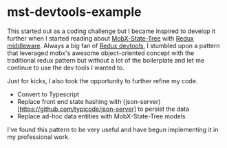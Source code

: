 # mst-devtools-example

This started out as a coding challenge but I became inspired to develop it further when I started reading about 
[MobX-State-Tree](https://github.com/mobxjs/mobx-state-tree) with [Redux middleware](https://github.com/mobxjs/mobx-state-tree/tree/master/packages/mst-middlewares).
Always a big fan of [Redux devtools](https://github.com/zalmoxisus/redux-devtools-extension), I stumbled upon a pattern that leveraged 
mobx's awesome object-oriented concept with the traditional redux pattern but without a lot of the boilerplate and let me continue
to use the dev tools I wanted to. 

Just for kicks, I also took the opportunity to further refine my code.

* Convert to Typescript
* Replace front end state hashing with {json-server)[https://github.com/typicode/json-server] to persist the data
* Replace ad-hoc data entities with MobX-State-Tree models

I've found this pattern to be very useful and have begun implementing it in my professional work.
